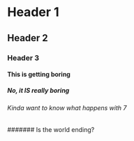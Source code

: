 # Header 1
## Header 2
### Header 3
#### This is getting boring
##### No, it IS really boring
###### Kinda want to know what happens with 7 #
####### Is the world ending?
